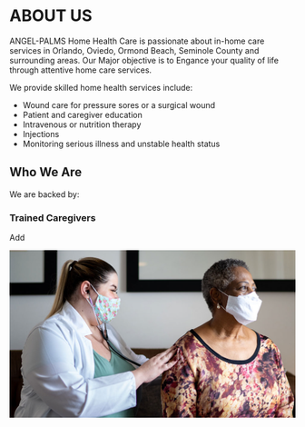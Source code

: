 # ABOUT US
ANGEL-PALMS Home Health Care is passionate about in-home care services in 
Orlando, Oviedo, Ormond Beach, Seminole County and surrounding areas. 
Our Major objective is to Engance your quality of life through attentive home care services.

We provide skilled home health services include:
- Wound care for pressure sores or a surgical wound
- Patient and caregiver education
- Intravenous or nutrition therapy
- Injections
- Monitoring serious illness and unstable health status

## Who We Are 
We are backed by:
### Trained Caregivers
Add
  
![aphhc1](photos/index/aphhc1.png)


